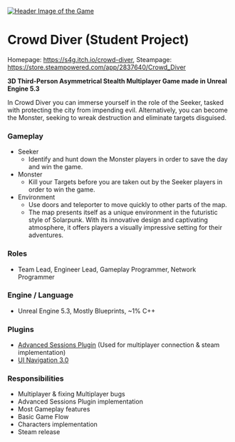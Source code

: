 [![Header Image of the Game](https://github.com/Desponark/Crowd-Diver/assets/129955348/3f0940d3-2d6c-4fe3-bdc7-a00ede518d75)](https://s4g.itch.io/crowd-diver)

# Crowd Diver (Student Project)
Homepage: https://s4g.itch.io/crowd-diver, Steampage: https://store.steampowered.com/app/2837640/Crowd_Diver

**3D Third-Person Asymmetrical Stealth Multiplayer Game made in Unreal Engine 5.3**

In Crowd Diver you can immerse yourself in the role of the Seeker, tasked with protecting the city from impending evil. Alternatively, you can become the Monster, seeking to wreak destruction and eliminate targets disguised.

### Gameplay
- Seeker
  - Identify and hunt down the Monster players in order to save the day and win the game.
- Monster
  - Kill your Targets before you are taken out by the Seeker players in order to win the game.
- Environment
  - Use doors and teleporter to move quickly to other parts of the map.
  - The map presents itself as a unique environment in the futuristic style of Solarpunk. With its innovative design and captivating atmosphere, it offers players a visually impressive setting for their adventures.

### Roles
- Team Lead, Engineer Lead, Gameplay Programmer, Network Programmer

### Engine / Language
- Unreal Engine 5.3, Mostly Blueprints, ~1% C++

### Plugins
- [Advanced Sessions Plugin](https://forums.unrealengine.com/t/advanced-sessions-plugin/30020) (Used for multiplayer connection & steam implementation)
- [UI Navigation 3.0](https://www.unrealengine.com/marketplace/en-US/product/ui-navigation-3)

### Responsibilities
- Multiplayer & fixing Multiplayer bugs
- Advanced Sessions Plugin implementation
- Most Gameplay features
- Basic Game Flow
- Characters implementation
- Steam release
